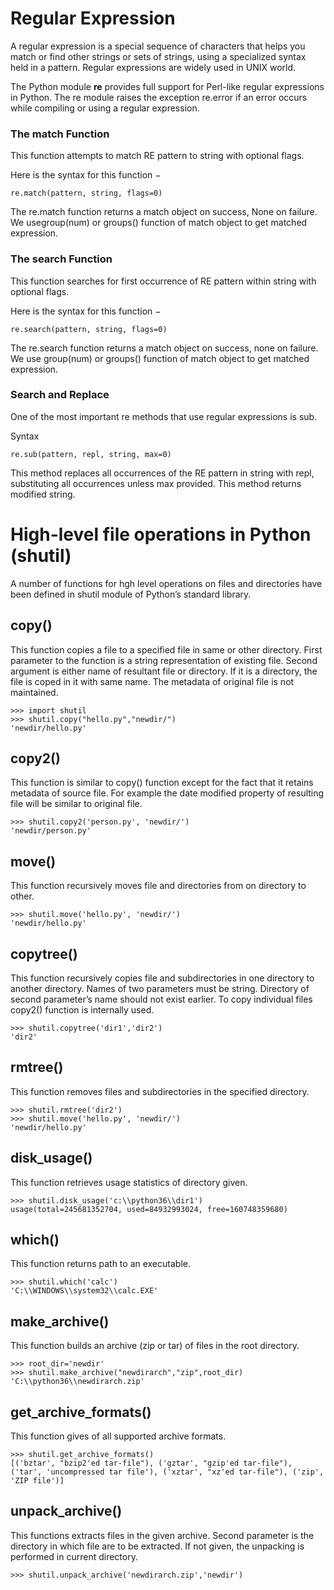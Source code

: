 # Regular Expression 

A regular expression is a special sequence of characters that helps you match or find other strings or sets of strings, using a specialized syntax held in a pattern. Regular expressions are widely used in UNIX world.

The Python module **re** provides full support for Perl-like regular expressions in Python. The re module raises the exception re.error if an error occurs while compiling or using a regular expression.


### The match Function

This function attempts to match RE pattern to string with optional flags.

Here is the syntax for this function −

    re.match(pattern, string, flags=0)

The re.match function returns a match object on success, None on failure. We usegroup(num) or groups() function of match object to get matched expression.


### The search Function

This function searches for first occurrence of RE pattern within string with optional flags.

Here is the syntax for this function −

    re.search(pattern, string, flags=0)

The re.search function returns a match object on success, none on failure. We use group(num) or groups() function of match object to get matched expression.

### Search and Replace

One of the most important re methods that use regular expressions is sub.

Syntax

    re.sub(pattern, repl, string, max=0)

This method replaces all occurrences of the RE pattern in string with repl, substituting all occurrences unless max provided. This method returns modified string.



# High-level file operations in Python (shutil)

A number of functions for hgh level operations on files and directories have been defined in shutil module of Python’s standard library.

## copy()

This function copies a file to a specified file in same or other directory. First parameter to the function is a string representation of existing file. Second argument is either name of resultant file or directory. If it is a directory, the file is coped in it with same name. The metadata of original file is not maintained.

    >>> import shutil
    >>> shutil.copy("hello.py","newdir/")
    'newdir/hello.py'

## copy2()

This function is similar to copy() function except for the fact that it retains metadata of source file. For example the date modified property of resulting file will be similar to original file.

    >>> shutil.copy2('person.py', 'newdir/')
    'newdir/person.py'

## move()

This function recursively moves file and directories from on directory to other.

    >>> shutil.move('hello.py', 'newdir/')
    'newdir/hello.py'

## copytree() 

This function recursively copies file and subdirectories in one directory to another directory. Names of two parameters must be string. Directory of second parameter’s name should not exist earlier. To copy individual files copy2() function is internally used.

    >>> shutil.copytree('dir1','dir2')
    'dir2'

## rmtree()

This function removes files and subdirectories in the specified directory.

    >>> shutil.rmtree('dir2')
    >>> shutil.move('hello.py', 'newdir/')
    'newdir/hello.py'

## disk_usage()

This function retrieves usage statistics of directory given.

    >>> shutil.disk_usage('c:\\python36\\dir1')
    usage(total=245681352704, used=84932993024, free=160748359680)

## which()

This function returns path to an executable.

    >>> shutil.which('calc')
    'C:\\WINDOWS\\system32\\calc.EXE'

## make_archive()

This function builds an archive (zip or tar) of files in the root directory.

    >>> root_dir='newdir'
    >>> shutil.make_archive("newdirarch","zip",root_dir)
    'C:\\python36\\newdirarch.zip'

## get_archive_formats()

This function gives of all supported archive formats.

    >>> shutil.get_archive_formats()
    [('bztar', "bzip2'ed tar-file"), ('gztar', "gzip'ed tar-file"), ('tar', 'uncompressed tar file'), ('xztar', "xz'ed tar-file"), ('zip', 'ZIP file')]

## unpack_archive()

This functions extracts files in the given archive. Second parameter is the directory in which file are to be extracted. If not given, the unpacking is performed in current directory.

    >>> shutil.unpack_archive('newdirarch.zip','newdir')









